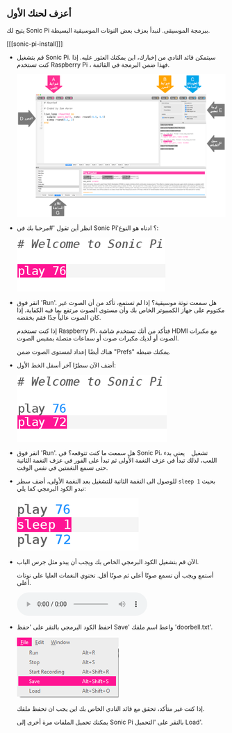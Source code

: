 ## أعزف لحنك الأول

يتيح لك Sonic Pi ببرمجة الموسيقى. لنبدأ بعزف بعض النوتات الموسيقية البسيطة.

[[[sonic-pi-install]]]

+ قم بتشغيل Sonic Pi. سيتمكن قائد النادي من إخبارك، اين يمكنك العثور عليه. إذا كنت تستخدم Raspberry Pi ، فهذا ضمن البرمجة في القائمة.
    
    ![لقطة للشاشة](images/tune-GUI.png)

+ انظر أين تقول '#مرحبا بك في Sonic Pi'؟ ادناه هو النوع:
    
    ![لقطة للشاشة](images/tune-play.png)

+ انقر فوق 'Run'. هل سمعت نوتة موسيقية؟ إذا لم تستمع، تأكد من أن الصوت غير مكتووم على جهاز الكمبيوتر الخاص بك وأن مستوى الصوت مرتفع بما فيه الكفاية. إذا كان الصوت عالياً جدًا فقم بخفضه.
    
    إذا كنت تستخدم Raspberry Pi، فتأكد من أنك تستخدم شاشة HDMI مع مكبرات الصوت أو لديك مكبرات صوت أو سماعات متصلة بمقبس الصوت.
    
    هناك أيضًا إعداد لمستوى الصوت ضمن "Prefs" يمكنك ضبطه.

+ أضف الآن سطرًا آخر أسفل الخط الأول:
    
    ![لقطة للشاشة](images/tune-play2.png)

+ انقر فوق 'Run'. هل سمعت ما كنت تتوقعه؟ في Sonic Pi، تشغيل ` ` يعني بدء اللعب، لذلك تبدأ في عزف النغمة الأولى ثم تبدأ على الفور في عزف النغمة الثانية حتى تسمع النغمتين في نفس الوقت.

+ للوصول الى النغمة الثانية للتشغيل بعد النغمة الأولى، أضف سطر `sleep 1` بحيث تبدو الكود البرمجي كما يلي:
    
    ![لقطة للشاشة](images/tune-sleep.png)

+ الآن قم بتشغيل الكود البرمجي الخاص بك ويجب أن يبدو مثل جرس الباب.
    
    أستمع ويجب أن تسمع صوتًا أعلى ثم صوتًا أقل. تحتوي النغمات العليا على نوتات أعلى.
    
    <div id="audio-preview" class="pdf-hidden">
    <audio controls preload> 
      <source src="resources/doorbell-1.mp3" type="audio/mpeg">
    المتصفح الخاص بك لا يدعم هذا الجزء <code>الصوت </code>. 
    </audio>
    </div>
+ احفظ الكود البرمجي بالنقر على 'حفظ Save' واعط اسم ملفك 'doorbell.txt'.
    
    ![لقطة للشاشة](images/tune-save.png)
    
    إذا كنت غير متأكد، تحقق مع قائد النادي الخاص بك اين يجب ان تحفظ ملفك.
    
    يمكنك تحميل الملفات مرة أخرى إلى Sonic Pi بالنقر على 'التحميل Load'.